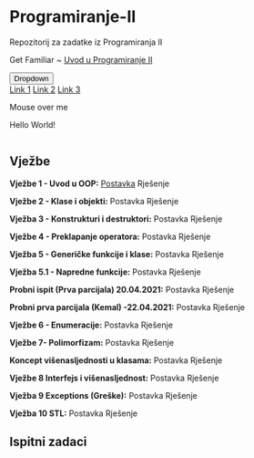 # Programiranje-II

Repozitorij za zadatke iz Programiranja II

Get Familiar ~ [Uvod u Programiranje II](https://github.com/saranur/Programiranje-II/blob/main/Uvod%20u%20Programiranje%20II.md)
<div class="dropdown">
  <button class="dropbtn">Dropdown</button>
  <div class="dropdown-content">
    <a href="#">Link 1</a>
    <a href="#">Link 2</a>
    <a href="#">Link 3</a>
  </div>
</div>
<style>
.dropdown {
  position: relative;
  display: inline-block;
}

.dropdown:hover .dropdown-content {
  display: block;
}
</style>

<div class="dropdown">
  <span>Mouse over me</span>
  <div class="dropdown-content">
    <p>Hello World!</p>
  </div>
</div>

## **Vježbe**

**Vježbe 1 - Uvod u OOP:** [Postavka](https://github.com/saranur/Programiranje-II/blob/main/Vje%C5%BEbe/Postavke/Vje%C5%BEba%201%20-%20Postavka.cpp)  Rješenje

**Vježbe 2 - Klase i objekti:** Postavka  Rješenje

**Vježba 3 - Konstrukturi i destruktori:** Postavka  Rješenje 

**Vježbe 4 - Preklapanje operatora:** Postavka  Rješenje

**Vježba 5 - Generičke funkcije i klase:** Postavka  Rješenje

**Vježba 5.1 - Napredne funkcije:** Postavka  Rješenje 

**Probni ispit (Prva parcijala) 20.04.2021:** Postavka  Rješenje

**Probni prva parcijala (Kemal) -22.04.2021:** Postavka  Rješenje

**Vježbe 6 - Enumeracije:** Postavka  Rješenje

**Vježbe 7- Polimorfizam:** Postavka  Rješenje

**Koncept višenasljednosti u klasama:** Postavka  Rješenje

**Vježbe 8 Interfejs i višenasljednost:** Postavka  Rješenje

**Vježba 9 Exceptions (Greške):** Postavka  Rješenje

**Vježba 10 STL:** Postavka  Rješenje 

## Ispitni zadaci

